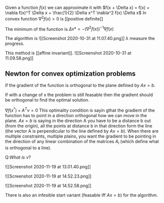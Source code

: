 Given a function $f(x)$ we can approximate it with 
$f(x + \Delta x) = f(x) + \nabla f(x)^T \Delta x + \frac{1}{2} \Delta x^T \nabla^2 f(x) \Delta x$
In convex function $\nabla^2 f(x) > 0$ is [[positive definite]]

The minimum of the function is 
$\Delta x* = -(\nabla^2 f(x))^{-1} \nabla f(x)$

The algorithm is
![[Screenshot 2020-10-31 at 11.07.40.png]]
$\lambda$ measure the progress. 

This method is [[affine invariant]].
![[Screenshot 2020-10-31 at 11.09.58.png]]

## Newton for convex optimization problems 
If the gradient of the function is orthogonal to the plane defined by $Ax = b$. 

If with a change of x the problem is still feasable then the gradient should be orthogonal to find the optimal solution. 

$\nabla f(x^{*}) + A^{T}\nu = 0$
This optimality condition is sayin gthat the gradient of the function has to point in a direction orthogonal how we can move in the plane. $Ax = b$ is saying in the direction A you have to be a distance b out (from the origin), all the points at distance b in that direction form the line (the vector A is perpendicular to the line defined by $Ax = b$). 
When there are multiple constraints, multiple plains, you want the gradient to be pointing in the direction of any linear combination of the matrices $A_i$ (which define what is orthogonal to a line). 

Q:*What is $\nu$*?

![[Screenshot 2020-11-19 at 13.01.40.png]]


![[Screenshot 2020-11-19 at 14.52.23.png]]


![[Screenshot 2020-11-19 at 14.52.58.png]]


There is also an infesible start variant (feasable iff $Ax = b$) for the algorithm. 